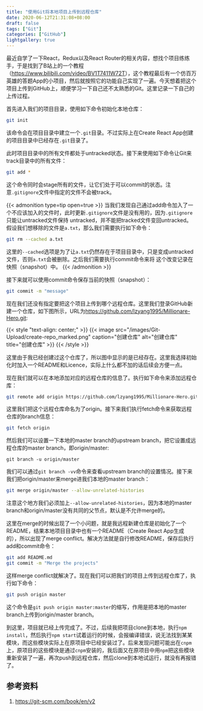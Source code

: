 ```yaml
---
title: "使用Git将本地项目上传到远程仓库"
date: 2020-06-12T21:31:08+08:00
draft: false
tags: ["Git"]
categories: ["GitHub"]
lightgallery: true
---
```


最近自学了一下React，Redux以及React Router的相关内容，想找个项目练练手，于是找到了B站上的一个教程（<https://www.bilibili.com/video/BV1T7411W72T>），这个教程最后有一个仿百万英雄的答题App的小项目，然后就按照它的功能自己实现了一遍。今天想着把这个项目上传到GitHub上，顺便学习一下自己还不太熟悉的Git。这里记录一下自己的上传过程。

<!--more-->

首先进入我们的项目目录，使用如下命令初始化本地仓库：

```bash
git init
```

该命令会在项目目录中建立一个`.git`目录。不过实际上在Create React App创建的项目目录中已经存在`.git`目录了。

此时项目目录中的所有文件都处于untracked状态。接下来使用如下命令让Git来track目录中的所有文件：

```bash
git add *
```

这个命令同时会stage所有的文件，让它们处于可以commit的状态。注意`.gitignore`文件中指定的文件不会被track。

{{< admonition type=tip open=true >}}
当我们发现自己通过add命令加入了一个不应该加入的文件时，此时更新`.gitignore`文件是没有用的，因为`.gitignore`只能让untracked文件保持
untracked，并不能把tracked文件变回untracked。假设我们想移除的文件是`a.txt`，那么我们需要执行如下命令：

```bash
git rm --cached a.txt
```

这里的`--cached`选项是为了让`a.txt`仍然存在于项目目录中，只是变成untracked文件，否则`a.txt`会被删除。之后我们需要执行commit命令来将
这个改变记录在快照（snapshot）中。
{{< /admonition >}}

接下来就可以使用commit命令保存当前的快照（snapshot）：

```bash
git commit -m "message"
```

现在我们还没有指定要把这个项目上传到哪个远程仓库。这里我们登录GitHub新建一个仓库，如下图所示，URL为<https://github.com/lzyang1995/Millionare-Hero.git>:

{{< style "text-align: center;" >}}
{{< image src="/images/Git-Upload/create-repo_marked.png" caption="创建仓库" alt="创建仓库" title="创建仓库" >}}
{{< /style >}}

这里由于我已经创建过这个仓库了，所以图中显示的是已经存在。这里我选择初始化时加入一个README和Licence，实际上什么都不加的话后续会方便一点。

现在我们就可以在本地添加对应的远程仓库的信息了。执行如下命令来添加远程仓库：

```bash
git remote add origin https://github.com/lzyang1995/Millionare-Hero.git
```

这里我们把这个远程仓库命名为了origin。接下来我们执行fetch命令来获取远程仓库的branch信息：

```bash
git fetch origin
```

然后我们可以设置一下本地的master branch的upstream branch，把它设置成远程仓库的master branch，即origin/master:

```
git branch -u origin/master
```

我们可以通过`git branch -vv`命令来查看upstream branch的设置情况。接下来我们把origin/master来merge进我们本地的master branch：

```bash
git merge origin/master --allow-unrelated-histories
```

注意这个地方我们必须加上`--allow-unrelated-histories`，因为本地的master branch和origin/master没有共同的父节点，默认是不允许merge的。

这里在merge的时候出现了一个小问题，就是我远程新建仓库是初始化了一个README，结果本地项目目录中也有一个README（Create React App生成的），所以出现了merge conflict。解决方法就是自行修改README，保存后执行add和commit命令：

```bash
git add README.md
git commit -m "Merge the projects"
```

这样merge conflict就解决了。现在我们可以把我们的项目上传到远程仓库了，执行如下命令：

```bash
git push origin master
```

这个命令是`git push origin master:master`的缩写，作用是把本地的master branch上传到origin/master branch。

到这里，项目就已经上传完成了。不过，后续我把项目clone到本地，执行`npm install`，然后执行`npm start`试着运行的时候，会报编译错误，说无法找到某某模块，而这些模块实际上在原项目中已经安装过了。后来发现问题可能出在`cnpm`上，原项目的这些模块是通过`cnpm`安装的，我后面又在原项目中用`npm`把这些模块重新安装了一遍，再次push到远程仓库，然后clone到本地试运行，就没有再报错了。

## 参考资料

1. <https://git-scm.com/book/en/v2>


